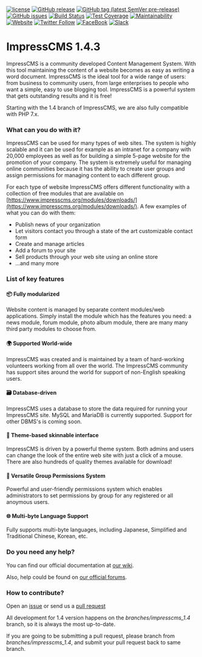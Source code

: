 [![license](https://img.shields.io/badge/license-GPLv2-brightgreen.svg)](https://raw.githubusercontent.com/ImpressCMS/impresscms/branches/impresscms_1.4/docs/license.txt) [![GitHub release](https://img.shields.io/github/release/ImpressCMS/impresscms.svg?maxAge=86400&logo=github&logoColor=white&label=latest%20release)](github.com/ImpressCMS/impresscms/releases/latest) [![GitHub tag (latest SemVer pre-release)](https://img.shields.io/packagist/vpre/impresscms/impresscms.svg?label=preview&logo=github)](https://github.com/ImpressCMS/impresscms/releases) [![GitHub issues](https://img.shields.io/github/issues-raw/ImpressCMS/impresscms.svg?maxAge=3600&logo=github&logoColor=white)](https://github.com/ImpressCMS/impresscms/issues) [![Build Status](https://img.shields.io/travis/ImpressCMS/impresscms.svg?branch=branches/impresscms_1.4&maxAge=3600&logo=travis)](https://travis-ci.org/ImpressCMS/impresscms) [![Test Coverage](https://api.codeclimate.com/v1/badges/b27536db6688e64deef8/test_coverage)](https://codeclimate.com/github/ImpressCMS/impresscms/test_coverage) [![Maintainability](https://api.codeclimate.com/v1/badges/b27536db6688e64deef8/maintainability)](https://codeclimate.com/github/ImpressCMS/impresscms/maintainability) [![Website](https://img.shields.io/website-up-down-green-red/https/naereen.github.io.svg?maxAge=3600)](https://impresscms.org/) [![Twitter Follow](https://img.shields.io/twitter/follow/ImpressCMS.svg?color=%2338A1F3&label=twitter&style=flat&logo=twitter)](https://twitter.com/ImpressCMS) [![FaceBook](https://img.shields.io/badge/facebook-%3F%3F%3F-%233C5A99.svg?logo=facebook)](https://www.facebook.com/ImpressCMS/) [![Slack](http://invite.impresscms.org/badge.svg)](http://invite.impresscms.org)

# ImpressCMS 1.4.3

ImpressCMS is a community developed Content Management System. With this tool maintaining the content of a website becomes as easy as writing a word document. ImpressCMS is the ideal tool for a wide range of users: from business to community users, from large enterprises to people who want a simple, easy to use blogging tool. ImpressCMS is a powerful system that gets outstanding results and it is free!

Starting with the 1.4 branch of ImpressCMS, we are also fully compatible with PHP 7.x.

### What can you do with it?

ImpressCMS can be used for many types of web sites. The system is highly scalable and it can be used for example as an intranet for a company with 20,000 employees as well as for building a simple 5-page website for the promotion of your company. 
The system is extremely useful for managing online communities because it has the ability to create user groups and assign permissions for managing content to each different group.

For each type of website ImpressCMS offers different functionality with a collection of free modules that are available on [https://www.impresscms.org/modules/downloads/](https://www.impresscms.org/modules/downloads/). A few examples of what you can do with them:

* Publish news of your organization
* Let visitors contact you through a state of the art customizable contact form
* Create and manage articles
* Add a forum to your site
* Sell products through your web site using an online store
* ...and many more

### List of key features

#### :package: Fully modularized

Website content is managed by separate content modules/web applications. Simply install the module which has the features you need: a news module, forum module, photo album module, there are many many third party modules to choose from.

#### :earth_africa: Supported World-wide

ImpressCMS was created and is maintained by a team of hard-working volunteers working from all over the world. The ImpressCMS community has support sites around the world for support of non-English speaking users.

#### 🗃️ Database-driven

ImpressCMS uses a database to store the data required for running your ImpressCMS site. MySQL and MariaDB is currently supported. Support for other DBMS's is coming soon.

#### :rainbow: Theme-based skinnable interface

ImpressCMS is driven by a powerful theme system. Both admins and users can change the look of the entire web site with just a click of a mouse. There are also hundreds of quality themes available for download!

#### :busts_in_silhouette: Versatile Group Permissions System

Powerful and user-friendly permissions system which enables administrators to set permissions by group for any registered or all anoymous users.

#### :globe_with_meridians: Multi-byte Language Support

Fully supports multi-byte languages, including Japanese, Simplified and Traditional Chinese, Korean, etc.

### Do you need any help?

You can find our official documentation at [our wiki](https://www.impresscms.org/modules/simplywiki/). 

Also, help could be found on [our official forums](https://www.impresscms.org/modules/iforum/).

### How to contribute?

Open an [issue](https://github.com/ImpressCMS/impresscms/issues/new) or send us a [pull request](https://github.com/ImpressCMS/impresscms/pulls)

All development for 1.4 version happens on the *branches/impresscms_1.4* branch, so it is always the most up-to-date. 

If you are going to be submitting a pull request, please branch from *branches/impresscms_1.4*, and submit your pull request back to same branch.
